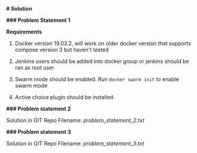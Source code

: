 **# Solution**

**### Problem Statement 1**

**Requirements**
   1. Docker version 19.03.2, will work on older docker version that supports compose version 3 but haven't tested

   2. Jenkins users should be added into docker group or jenkins should be ran as root user

   3. Swarm mode should be enabled. Run ```docker swarm init``` to enable swarm mode

   4. Active choice plugin should be installed

**### Problem statement 2**

   Solution in GIT Repo
   Filename: *problem_statement_2.txt*

**### Problem statement 3**

   Solution in GIT Repo
   Filename: *problem_statement_3.txt*
